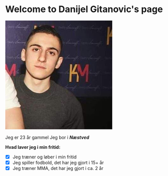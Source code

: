 # Welcome to Danijel Gitanovic's page

![Billede af mig](https://github.com/Dani025a/dani025a.github.io/blob/master/119059298_338142757236150_3244669145506153466_n.jpg?raw=true)

Jeg er 23 år gammel
Jeg bor i **_Næstved_**


**Hvad laver jeg i min fritid:**
- [x]  Jeg træner og løber i min fritid
- [x]  Jeg spiller fodbold, det har jeg gjort i 15+ år
- [x]  Jeg træner MMA, det har jeg gjort i ca. 2 år
